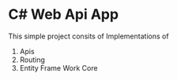 # C# Web Api App
This simple project consits of Implementations of 
1) Apis
2) Routing
3) Entity Frame Work Core
